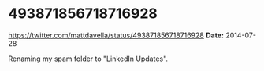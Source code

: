 # 493871856718716928
https://twitter.com/mattdavella/status/493871856718716928
**Date:** 2014-07-28

Renaming my spam folder to "LinkedIn Updates".

